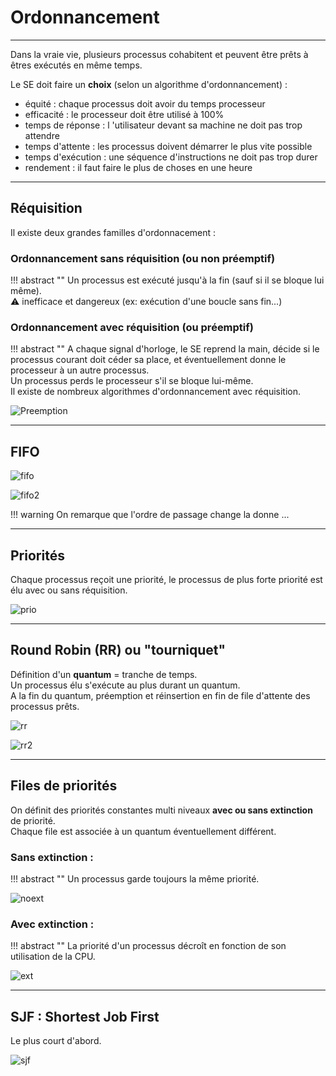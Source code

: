 # Ordonnancement

---

Dans la vraie vie, plusieurs processus cohabitent et peuvent être prêts à êtres exécutés en même temps.  

Le SE doit faire un **choix** (selon un algorithme d'ordonnancement) :
 
- équité : chaque processus doit avoir du temps processeur 
- efficacité : le processeur doit être utilisé à 100% 
- temps de réponse : l 'utilisateur devant sa machine ne doit pas trop attendre 
- temps d'attente : les processus doivent démarrer le plus vite possible 
- temps d'exécution : une séquence d'instructions ne doit pas trop durer 
- rendement : il faut faire le plus de choses en une heure 

---

## Réquisition

Il existe deux grandes familles d'ordonnacement : 

### Ordonnancement sans réquisition (ou non préemptif)

!!! abstract ""
    Un processus est exécuté jusqu'à la fin (sauf si il se bloque lui même).  
    :warning: inefficace et dangereux (ex: exécution d'une boucle sans fin...) 
    
### Ordonnancement avec réquisition (ou préemptif)

!!! abstract ""
    A chaque signal d'horloge, le SE reprend la main, décide si le processus courant doit céder sa place, et éventuellement donne le processeur à un autre processus.  
    Un processus perds le processeur s'il se bloque lui-même.  
    Il existe de nombreux algorithmes d'ordonnancement avec réquisition.

![Preemption](./assets/images/processus/preemption.jpg "Preemption")

---

## FIFO

![fifo](./assets/images/processus/fifo.jpg "fifo")

![fifo2](./assets/images/processus/fifo2.jpg "fifo2")

!!! warning
    On remarque que l'ordre de passage change la donne ...
 

---
  
## Priorités
    
Chaque processus reçoit une priorité, le processus de plus forte priorité est élu avec ou sans réquisition.
    
![prio](./assets/images/processus/prio.png "prio")

---

## Round Robin (RR) ou "tourniquet"

Définition d'un **quantum** = tranche de temps.  
Un processus élu s'exécute au plus durant un quantum.  
A la fin du quantum, préemption et réinsertion en fin de file d'attente des processus prêts.

![rr](./assets/images/processus/rr.jpg "rr")

![rr2](./assets/images/processus/rr2.png "rr2")

---


## Files de priorités

On définit des priorités constantes multi niveaux **avec ou sans extinction** de priorité.  
Chaque file est associée à un quantum éventuellement différent.  

### Sans extinction : 

!!! abstract ""
    Un processus garde toujours la même priorité.

![noext](./assets/images/processus/filePrioNoExt.png "noext")


### Avec extinction : 

!!! abstract ""
    La priorité d'un processus décroît en fonction de son utilisation de la CPU.

![ext](./assets/images/processus/filePrioExt.png "ext")

---

## SJF : Shortest Job First

Le plus court d'abord.

![sjf](./assets/images/processus/sjf.jpg "sjf")
